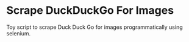 # Scrape DuckDuckGo For Images
Toy script to scrape Duck Duck Go for images programmatically using selenium.
